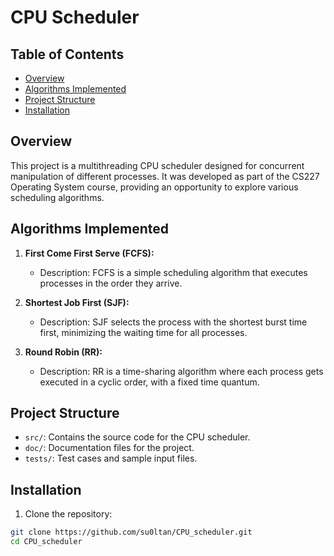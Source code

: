 # CPU Scheduler

## Table of Contents

- [Overview](#Overview)
- [Algorithms Implemented](#Algorithms_Implemented)
- [Project Structure](#Project_Structure)
- [Installation](#installation)

## Overview
This project is a multithreading CPU scheduler designed for concurrent manipulation of different processes. It was developed as part of the CS227 Operating System course, providing an opportunity to explore various scheduling algorithms.

## Algorithms Implemented
1. **First Come First Serve (FCFS):**
   - Description: FCFS is a simple scheduling algorithm that executes processes in the order they arrive.

2. **Shortest Job First (SJF):**
   - Description: SJF selects the process with the shortest burst time first, minimizing the waiting time for all processes.

3. **Round Robin (RR):**
   - Description: RR is a time-sharing algorithm where each process gets executed in a cyclic order, with a fixed time quantum.

## Project Structure
- `src/`: Contains the source code for the CPU scheduler.
- `doc/`: Documentation files for the project.
- `tests/`: Test cases and sample input files.

## Installation

1. Clone the repository:

```bash
git clone https://github.com/su0ltan/CPU_scheduler.git
cd CPU_scheduler
